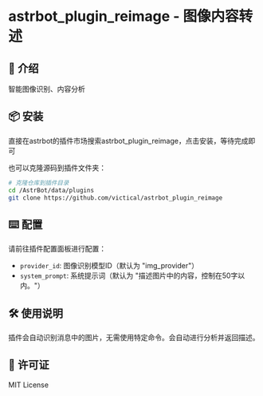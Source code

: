 # astrbot_plugin_reimage - 图像内容转述

## 🤝 介绍
智能图像识别、内容分析

## 📦 安装
直接在astrbot的插件市场搜索astrbot_plugin_reimage，点击安装，等待完成即可

也可以克隆源码到插件文件夹：

```bash
# 克隆仓库到插件目录
cd /AstrBot/data/plugins
git clone https://github.com/victical/astrbot_plugin_reimage
```

## ⌨️ 配置
请前往插件配置面板进行配置：

- `provider_id`: 图像识别模型ID（默认为 "img_provider"）
- `system_prompt`: 系统提示词（默认为 "描述图片中的内容，控制在50字以内。"）

## 🛠️ 使用说明

插件会自动识别消息中的图片，无需使用特定命令。会自动进行分析并返回描述。


## 📝 许可证
MIT License
